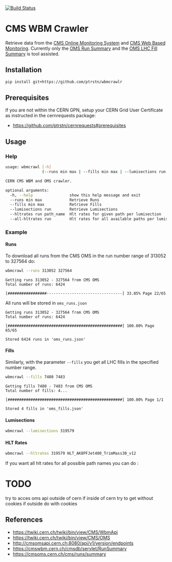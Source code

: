 [![Build Status](https://travis-ci.com/ptrstn/wbmcrawlr.svg?branch=master)](https://travis-ci.com/ptrstn/wbmcrawlr)

# CMS WBM Crawler

Retrieve data from the [CMS Online Monitoring System](https://cmsoms.cern.ch/) and [CMS Web Based Monitoring](https://cmswbm.cern.ch/). Currently only the [OMS Run Summary](https://cmsoms.cern.ch/cms/runs/summary) and the [OMS LHC Fill Summary](https://cmsoms.cern.ch/cms/fills/summary) is tool assisted.

## Installation

```bash
pip install git+https://github.com/ptrstn/wbmcrawlr
```

## Prerequisites

If you are not within the CERN GPN, setup your CERN Grid User Certificate as instructed in the cernrequests package:

- https://github.com/ptrstn/cernrequests#prerequisites

## Usage

### Help

```bash
usage: wbmcrawl [-h]
                (--runs min max | --fills min max | --lumisections run | --hltrates run path_name | --all-hltrates run)

CERN CMS WBM and OMS crawler.

optional arguments:
  -h, --help                show this help message and exit
  --runs min max            Retrieve Runs
  --fills min max           Retrieve Fills
  --lumisections run        Retrieve Lumisections
  --hltrates run path_name  Hlt rates for given path per lumisection
  --all-hltrates run        Hlt rates for all available paths per lumisection
```

### Example

#### Runs

To download all runs from the CMS OMS in the run number range of 313052 to 327564 do:

```bash
wbmcrawl --runs 313052 327564
```

```
Getting runs 313052 - 327564 from CMS OMS
Total number of runs: 6424

[#################---------------------------------] 33.85% Page 22/65
```

All runs will be stored in ```oms_runs.json```

```
Getting runs 313052 - 327564 from CMS OMS
Total number of runs: 6424

[##################################################] 100.00% Page 65/65

Stored 6424 runs in 'oms_runs.json'
```

#### Fills

Similarly, with the parameter ````--fills```` you get all LHC fills in the specified number range.

```bash
wbmcrawl --fills 7480 7483
```

```
Getting fills 7480 - 7483 from CMS OMS
Total number of fills: 4...

[##################################################] 100.00% Page 1/1

Stored 4 fills in 'oms_fills.json'
```

#### Lumisections

```bash
wbmcrawl --lumisections 319579
```

#### HLT Rates

```bash
wbmcrawl --hltrates 319579 HLT_AK8PFJet400_TrimMass30_v12
```

If you want all hlt rates for all possible path names you can do :

# TODO

try to acces oms api outside of cern
if inside of cern try to get without cookies
if outside do with cookies

## References

- https://twiki.cern.ch/twiki/bin/view/CMS/WbmApi
- https://twiki.cern.ch/twiki/bin/view/CMS/OMS
- http://cmsomsapi.cern.ch:8080/api/v1/version/endpoints
- https://cmswbm.cern.ch/cmsdb/servlet/RunSummary
- https://cmsoms.cern.ch/cms/runs/summary
